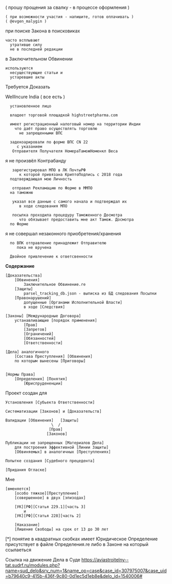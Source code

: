 ( прошу прощения за свалку - в процессе оформления )

    ( при возможности участия - напишите, готов оплачивать )
    ( @evgen_malygin )

при поиске Закона в поисковиках 

    часто всплывают
      утративше силу
      не в последней редакции

в Заключительном Обвинении 
 
    используются
      несуществующие статьи и 
      устаревшие акты




Требуется Доказать

  WellIncure India ( все есть )
      
      установленное лицо
  
      владеет торговой площадкой highstreetpharma.com
      
      имеет регистрационный налоговый номер на территории Индии
        что даёт право осуществлять торговлю
          не запрещенными ВПС

      задекоарировали по форме ВПС CN 22
         с указанием 
	   Отправителя Получателя НомераТаможНоменкл Веса
	 

   я не произвёл Контрабанду

       зарегистрировал МПО в ЛК ПочтыРФ
          к которой привязана КриптоПодпись с 2018 года
	  подтверждающая мою Личность

       отправил Рекламацию по Форме в ММПО
	  на таможню 

       указал все данные с самого начала и подтверждал их
          в ходе следования МПО

       посылка проходила процедуру Таможенного Досмотра
          что обязывает предоставить мне акт Тамож. Досмотра
	  по Форме

   я не совершал незаконного приобретения/хранения

      по ВПК отправление принадлежит Отправителю
         пока не вручена

      Двойное привлечение к ответсвенности


**Содержание**

    [Доказательства]
        [Обвинения]
            Заключительное Обвинение.re
        [Защиты]
            parsel_tracking_db.json - выписка из БД следования Посылки
        [Правонарушений]
            допущенные [Органами Исполнительной Власти]
            в ходе [Следствия]

    [Законы] [Международные Договора]
        устанавливающие [порядок применения]
            [Прав]
            [Запретов]
            [Ограничений]
            [Обязанностей]
            [Ответственности]

    [Дела] аналогичного 
        [Состава Преступления] [Обвинения]
        по которым вынесены [Приговоры]


    [Нормы Права]
        [Определения] [Понятия]
            [Юриспрудененции] 

Проект создан для 

    Установления [Субьекта Ответственности]

    Систематизации [Законов] и [Доказательств]
			
    Валидации [Обвинения]   [Защиты] 
                        \  /
                       [Прав] 
                      [Законов]    

    Публикации не запрещенных [Материалов Дела] 
        для построения Эффективной [Линии Защиты]
        [Обвиняемых] в аналогичных [Преступлениях]

    Попытке создания [Судебного прецедента] 

    [Придания Огласке]

Мне 

    [вменяется] 
        [особо тяжкое][Преступление] 
 	    [cовершенное] в двух [эпизодах]
      
		[УК][РФ][Статья 229.1][часть 3] 
			и 
		[УК][РФ][Статья 228][часть 2]

        [Наказание]
	    [Лишение Свободы] на срок от 13 до 30 лет


[*] понятие в квадратных скобках
    имеет Юридическое Определение
    присутствует 
        в файле Определения.re
        либо в Законе на который ссылаеться


Ссылка на движение Дела в Суде
    https://aviastroitelny--tat.sudrf.ru/modules.php?name=sud_delo&srv_num=1&name_op=case&case_id=307975007&case_uid=b79640c9-415b-436f-9c80-0d1ec5d1eb8e&delo_id=1540006#

